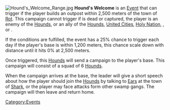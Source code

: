 ![](Hound's_Welcome_Range.jpg "Hound's_Welcome_Range.jpg") **Hound's
Welcome** is an [Event](Events.md "wikilink") that can trigger if the
player builds an outpost within 2,500 meters of the town of
[Rot](Rot.md "wikilink"). This campaign cannot trigger if [](Big_Grim.md) is dead or captured, the player is an enemy
of the [Hounds](Hounds.md "wikilink"), or an ally of the
[Hounds](Hounds.md "wikilink"), [United Cities](02%20-%20Projects%20&%20Wikis/Kenshi/Kenshi%20Wiki/Kenshi%20Wiki%20Template/United_Cities.md "wikilink"),
[Holy Nation](02%20-%20Projects%20&%20Wikis/Kenshi/Kenshi%20Wiki/Kenshi%20Wiki%20Template/The_Holy_Nation.md "wikilink"), [](Traders_Guild.md), or [](02%20-%20Projects%20&%20Wikis/Kenshi/Kenshi%20Wiki/Kenshi%20Wiki%20Template/Slave_Traders.md).

If the conditions are fulfilled, the event has a 25% chance to trigger
each day if the player's base is within 1,200 meters, this chance scale
down with distance until it hits 0% at 2,500 meters.

Once triggered, this [Hounds](Hounds.md "wikilink") will send a campaign to
the player's base. This campaign will consist of a squad of 6
[Hounds](Hound.md "wikilink").

When the campaign arrives at the base, the leader will give a short
speech about how the player should join the [Hounds](Hounds.md "wikilink")
by talking to [Ears](Ears.md "wikilink") at the town of
[Shark](Shark.md "wikilink"), or the player may face attacks form other
swamp gangs. The campaign will then leave and return home.

[Category:Events](Category:Events "wikilink")